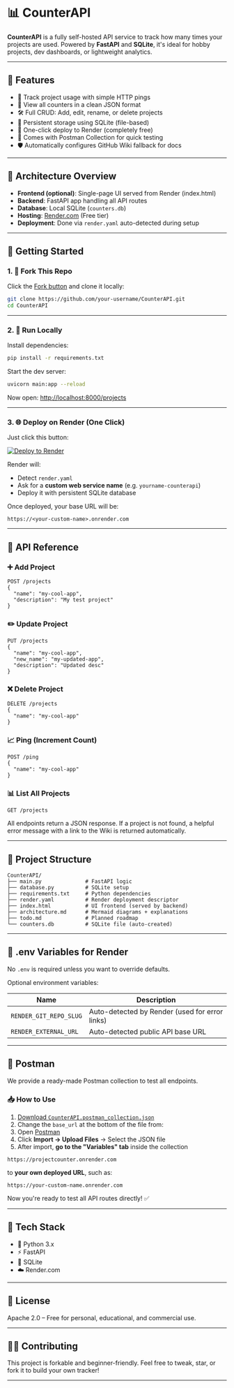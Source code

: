 # 📊 CounterAPI

**CounterAPI** is a fully self-hosted API service to track how many times your projects are used.
Powered by **FastAPI** and **SQLite**, it's ideal for hobby projects, dev dashboards, or lightweight analytics.

---

## 🌟 Features

* 🔁 Track project usage with simple HTTP pings
* 🧓 View all counters in a clean JSON format
* 🛠️ Full CRUD: Add, edit, rename, or delete projects
* 📂 Persistent storage using SQLite (file-based)
* 🚀 One-click deploy to Render (completely free)
* 🧪 Comes with Postman Collection for quick testing
* 🛡️ Automatically configures GitHub Wiki fallback for docs

---

## 🧐 Architecture Overview

* **Frontend (optional)**: Single-page UI served from Render (index.html)
* **Backend**: FastAPI app handling all API routes
* **Database**: Local SQLite (`counters.db`)
* **Hosting**: [Render.com](https://render.com) (Free tier)
* **Deployment**: Done via `render.yaml` auto-detected during setup

---

## 🚀 Getting Started

### 1. 🔁 Fork This Repo

Click the [Fork button](https://github.com/Life-Experimentalist/CounterAPI/fork) and clone it locally:

```bash
git clone https://github.com/your-username/CounterAPI.git
cd CounterAPI
```

---

### 2. 🧪 Run Locally

Install dependencies:

```bash
pip install -r requirements.txt
```

Start the dev server:

```bash
uvicorn main:app --reload
```

Now open: [http://localhost:8000/projects](http://localhost:8000/projects)

---

### 3. 🌐 Deploy on Render (One Click)

Just click this button:

[![Deploy to Render](https://render.com/images/deploy-to-render-button.svg)](https://render.com/deploy?repo=https://github.com/Life-Experimentalist/CounterAPI)

Render will:

* Detect `render.yaml`
* Ask for a **custom web service name** (e.g. `yourname-counterapi`)
* Deploy it with persistent SQLite database

Once deployed, your base URL will be:

```
https://<your-custom-name>.onrender.com
```

---

## 📡 API Reference

### ➕ Add Project

```http
POST /projects
{
  "name": "my-cool-app",
  "description": "My test project"
}
```

### ✏️ Update Project

```http
PUT /projects
{
  "name": "my-cool-app",
  "new_name": "my-updated-app",
  "description": "Updated desc"
}
```

### ❌ Delete Project

```http
DELETE /projects
{
  "name": "my-cool-app"
}
```

### 📈 Ping (Increment Count)

```http
POST /ping
{
  "name": "my-cool-app"
}
```

### 📊 List All Projects

```http
GET /projects
```

All endpoints return a JSON response.
If a project is not found, a helpful error message with a link to the Wiki is returned automatically.

---

## 📂 Project Structure

```
CounterAPI/
├── main.py              # FastAPI logic
├── database.py          # SQLite setup
├── requirements.txt     # Python dependencies
├── render.yaml          # Render deployment descriptor
├── index.html           # UI frontend (served by backend)
├── architecture.md      # Mermaid diagrams + explanations
├── todo.md              # Planned roadmap
└── counters.db          # SQLite file (auto-created)
```

---

## 📄 .env Variables for Render

No `.env` is required unless you want to override defaults.

Optional environment variables:

| Name                   | Description                                    |
| ---------------------- | ---------------------------------------------- |
| `RENDER_GIT_REPO_SLUG` | Auto-detected by Render (used for error links) |
| `RENDER_EXTERNAL_URL`  | Auto-detected public API base URL              |

---

## 🧪 Postman

We provide a ready-made Postman collection to test all endpoints.

### 📥 How to Use

1. [Download `CounterAPI.postman_collection.json`](./postman/CounterAPI.postman_collection.json)
2. Change the `base_url` at the bottom of the file from:
3. Open [Postman](https://www.postman.com/)
4. Click **Import → Upload Files** → Select the JSON file
5. After import, **go to the "Variables" tab** inside the collection

```
https://projectcounter.onrender.com
```

to **your own deployed URL**, such as:

```
https://your-custom-name.onrender.com
```

Now you're ready to test all API routes directly! ✅

---

## 🔧 Tech Stack

* 🐍 Python 3.x
* ⚡ FastAPI
* 📓 SQLite
* ☁️ Render.com

---

## 📄 License

Apache 2.0 – Free for personal, educational, and commercial use.

---

## 🙋‍♀️ Contributing

This project is forkable and beginner-friendly.
Feel free to tweak, star, or fork it to build your own tracker!

---
